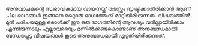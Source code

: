 അനുവാചകന്റെ സ്വഭാവികമായ വായനയ്ക്ക് തടസ്സം സൃഷ്ടിക്കാതിരിക്കാന്‍ ആണ് ചില ഭാഗങ്ങള്‍ ഇങ്ങനെ മറ്റൊരു ഭാഗത്തേക്ക് മാറ്റിയിരിക്കുന്നത്. വിഷയത്തില്‍ മുന്‍ പരിചയമുള്ള ഒരാള്‍ക്ക് ഈ ഒരു ഭാഗത്തിന്റെ ആവശ്യം വരില്ലായിരിക്കാം എന്നിരുന്നാലും എല്ലാവരെയും മുന്നില്‍ക്കണ്ടുകൊണ്ടാണ് അനുബന്ധമായി ബന്ധപ്പെട്ട വിഷയങ്ങള്‍ കൂടെ അനുബന്ധമായി എഴുതിയിരിക്കുന്നത്.
